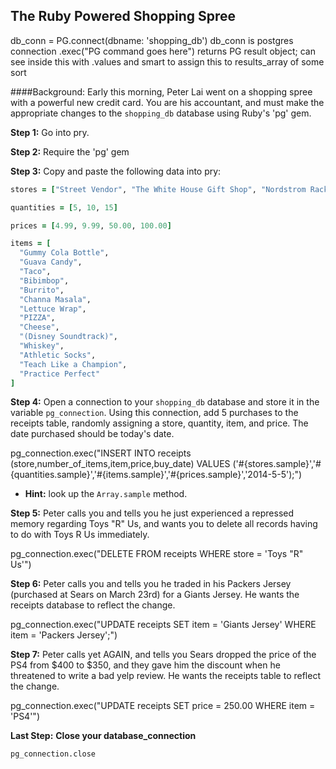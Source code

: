 ## The Ruby Powered Shopping Spree

db_conn = PG.connect(dbname: 'shopping_db')
db_conn is postgres connection
.exec("PG command goes here") returns PG result object; can see inside this with .values and smart to assign this to results_array of some sort

####Background:
Early this morning, Peter Lai went on a shopping spree with a powerful new credit card. You are his accountant, and must make the appropriate changes to the `shopping_db` database using Ruby's 'pg' gem.


__Step 1:__
Go into pry.

__Step 2:__
Require the 'pg' gem

__Step 3:__
Copy and paste the following data into pry:

```Ruby
stores = ["Street Vendor", "The White House Gift Shop", "Nordstrom Rack"]

quantities = [5, 10, 15]

prices = [4.99, 9.99, 50.00, 100.00]

items = [
  "Gummy Cola Bottle",
  "Guava Candy",
  "Taco",
  "Bibimbop",
  "Burrito",
  "Channa Masala",
  "Lettuce Wrap",
  "PIZZA",
  "Cheese",
  "(Disney Soundtrack)",
  "Whiskey",
  "Athletic Socks",
  "Teach Like a Champion",
  "Practice Perfect"
]
```
__Step 4:__
Open a connection to your `shopping_db` database and store it in the variable `pg_connection`. Using this connection, add 5 purchases to the receipts table, randomly assigning a store, quantity, item, and price. The date purchased should be today's date.

pg_connection.exec("INSERT INTO receipts (store,number_of_items,item,price,buy_date) VALUES ('#{stores.sample}','#{quantities.sample}','#{items.sample}','#{prices.sample}','2014-5-5');")

  - __Hint:__ look up the `Array.sample` method.

__Step 5:__
Peter calls you and tells you he just experienced a repressed memory regarding Toys "R" Us, and wants you to delete all records having to do with Toys R Us immediately.

pg_connection.exec("DELETE FROM receipts WHERE store = 'Toys \"R\" Us'")

__Step 6:__
Peter calls you and tells you he traded in his Packers Jersey (purchased at Sears on March 23rd) for a Giants Jersey. He wants the receipts database to reflect the change.

pg_connection.exec("UPDATE receipts SET item = 'Giants Jersey' WHERE item = 'Packers Jersey';")

__Step 7:__
Peter calls yet AGAIN, and tells you Sears dropped the price of the PS4 from $400 to $350, and they gave him the discount when he threatened to write a bad yelp review. He wants the receipts table to reflect the change.

pg_connection.exec("UPDATE receipts SET price = 250.00 WHERE item = 'PS4'")

__Last Step:__  __Close your database_connection__

`pg_connection.close`



